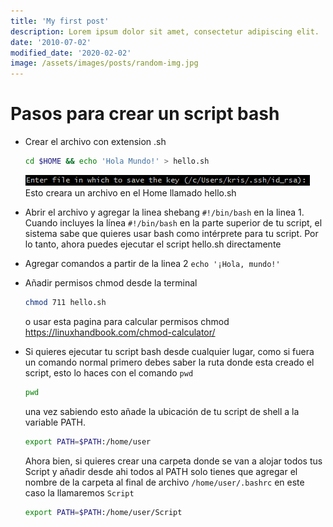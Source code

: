 ```yaml
---
title: 'My first post'
description: Lorem ipsum dolor sit amet, consectetur adipiscing elit.
date: '2010-07-02'
modified_date: '2020-02-02'
image: /assets/images/posts/random-img.jpg
---
```


# Pasos para crear un script bash

* Crear el archivo con extension .sh
  
  ```bash
  cd $HOME && echo 'Hola Mundo!' > hello.sh 
  ```
  ![crear-script-bash](https://raw.githubusercontent.com/Kapelu/blog-kapelu/main/public/assets/images/posts/configurar-claves-ssh/Configurar%20clave%20SSH-01.png?token=GHSAT0AAAAAACQXCBN4P5PZI35IY4AWJ7BIZQ3OIVA)
    Esto creara un archivo en el Home llamado hello.sh

* Abrir el archivo y agregar la linea shebang `#!/bin/bash` en la linea 1. Cuando incluyes la línea  `#!/bin/bash` en la parte superior de tu script, el sistema sabe que quieres usar bash como intérprete para tu script. Por lo tanto, ahora puedes ejecutar el script hello.sh directamente 

* Agregar comandos a partir de la linea 2 `echo '¡Hola, mundo!'`

* Añadir permisos chmod desde la terminal 
  
  ```bash
  chmod 711 hello.sh
  ```
  
     o usar esta pagina para calcular permisos chmod https://linuxhandbook.com/chmod-calculator/

* Si quieres ejecutar tu script bash desde cualquier lugar, como si fuera un comando normal primero debes saber la ruta donde esta creado el script, esto lo haces con el comando `pwd`
  
  ```bash
  pwd
  ```
  
    una vez sabiendo esto añade la ubicación de tu script de shell a la variable PATH. 
  
  ```bash
  export PATH=$PATH:/home/user
  ```
  
    Ahora bien, si quieres crear una carpeta donde se van a alojar todos tus Script y añadir desde ahi todos al PATH solo tienes que agregar el nombre de la carpeta al final de archivo `/home/user/.bashrc` en este caso la llamaremos `Script`
  
  ```bash
  export PATH=$PATH:/home/user/Script
  ```